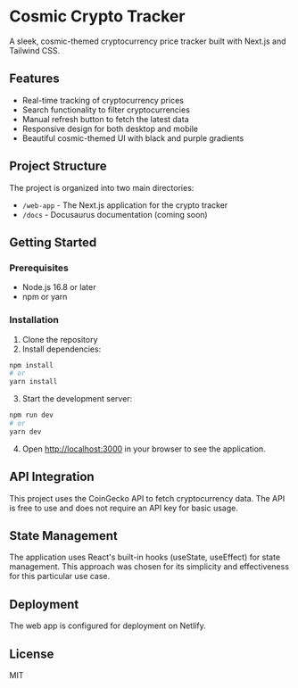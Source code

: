 # Cosmic Crypto Tracker

A sleek, cosmic-themed cryptocurrency price tracker built with Next.js and Tailwind CSS.

## Features

- Real-time tracking of cryptocurrency prices
- Search functionality to filter cryptocurrencies
- Manual refresh button to fetch the latest data
- Responsive design for both desktop and mobile
- Beautiful cosmic-themed UI with black and purple gradients

## Project Structure

The project is organized into two main directories:

- `/web-app` - The Next.js application for the crypto tracker
- `/docs` - Docusaurus documentation (coming soon)

## Getting Started

### Prerequisites

- Node.js 16.8 or later
- npm or yarn

### Installation

1. Clone the repository
2. Install dependencies:

```bash
npm install
# or
yarn install
```

3. Start the development server:

```bash
npm run dev
# or
yarn dev
```

4. Open [http://localhost:3000](http://localhost:3000) in your browser to see the application.

## API Integration

This project uses the CoinGecko API to fetch cryptocurrency data. The API is free to use and does not require an API key for basic usage.

## State Management

The application uses React's built-in hooks (useState, useEffect) for state management. This approach was chosen for its simplicity and effectiveness for this particular use case.

## Deployment

The web app is configured for deployment on Netlify.

## License

MIT